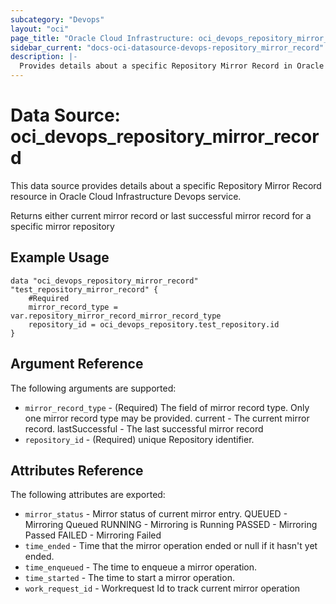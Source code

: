 ```yaml
---
subcategory: "Devops"
layout: "oci"
page_title: "Oracle Cloud Infrastructure: oci_devops_repository_mirror_record"
sidebar_current: "docs-oci-datasource-devops-repository_mirror_record"
description: |-
  Provides details about a specific Repository Mirror Record in Oracle Cloud Infrastructure Devops service
---
```


# Data Source: oci_devops_repository_mirror_record
This data source provides details about a specific Repository Mirror Record resource in Oracle Cloud Infrastructure Devops service.

Returns either current mirror record or last successful mirror record for a specific mirror repository


## Example Usage

```hcl
data "oci_devops_repository_mirror_record" "test_repository_mirror_record" {
	#Required
	mirror_record_type = var.repository_mirror_record_mirror_record_type
	repository_id = oci_devops_repository.test_repository.id
}
```

## Argument Reference

The following arguments are supported:

* `mirror_record_type` - (Required) The field of mirror record type. Only one mirror record type may be provided. current - The current mirror record. lastSuccessful - The last successful mirror record 
* `repository_id` - (Required) unique Repository identifier.


## Attributes Reference

The following attributes are exported:

* `mirror_status` - Mirror status of current mirror entry. QUEUED - Mirroring Queued RUNNING - Mirroring is Running PASSED - Mirroring Passed FAILED - Mirroring Failed 
* `time_ended` - Time that the mirror operation ended or null if it hasn't yet ended.
* `time_enqueued` - The time to enqueue a mirror operation.
* `time_started` - The time to start a mirror operation.
* `work_request_id` - Workrequest Id to track current mirror operation

